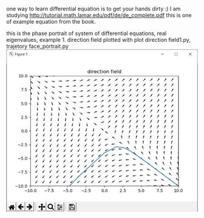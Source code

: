 one way to learn differential equation is to get your hands dirty :)
I am studying http://tutorial.math.lamar.edu/pdf/de/de_complete.pdf
this is one of example equation from the book.

this is the phase portrait of system of differential equations, real eigenvalues, example 1.
direction field plotted with plot direction field1.py, trajetory face_portrait.py
![alt text](https://github.com/dong-zhan/differential_equation/blob/main/phase%20plane/face_portrait.JPG)

